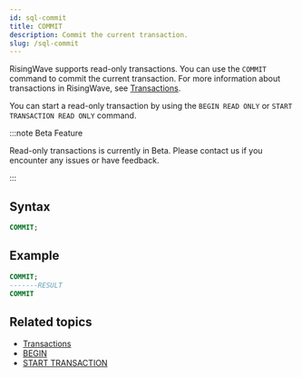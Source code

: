 ```yaml
---
id: sql-commit
title: COMMIT
description: Commit the current transaction.
slug: /sql-commit
---
```

<head>
  <link rel="canonical" href="https://docs.risingwave.com/docs/current/sql-commit/" />
</head>

RisingWave supports read-only transactions. You can use the `COMMIT` command to commit the current transaction. For more information about transactions in RisingWave, see [Transactions](/concepts/transactions.md).

You can start a read-only transaction by using the `BEGIN READ ONLY` or `START TRANSACTION READ ONLY` command.

:::note Beta Feature

Read-only transactions is currently in Beta. Please contact us if you encounter any issues or have feedback.

:::

## Syntax

```sql
COMMIT;
```

## Example

```sql
COMMIT;
-------RESULT
COMMIT
```

## Related topics

- [Transactions](/concepts/transactions.md)
- [BEGIN](/sql/commands/sql-begin.md)
- [START TRANSACTION](/sql/commands/sql-start-transaction.md)
